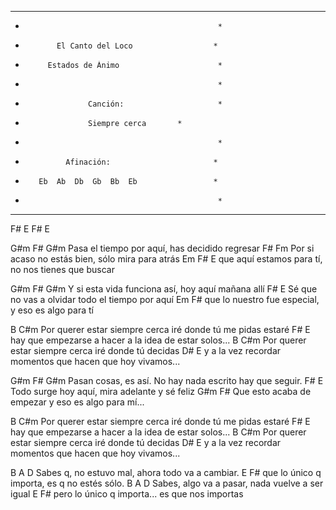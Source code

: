 **************************************************
*                                                *
*            El Canto del Loco                  *
*          Estados de Ánimo                      *
*                                                *
*                   Canción:                     *
*                   Siempre cerca		*
*                                                *
*              Afinación:                       *
*        Eb  Ab  Db  Gb  Bb  Eb                 *
*                                                *
**************************************************

F# E F# E
 
 
G#m                  F#                      G#m
Pasa el tiempo por aquí, has decidido regresar
                         F#                    Fm
Por si acaso no estás bien, sólo mira para atrás
                      Em                       F# E
que aquí estamos para tí, no nos tienes que buscar
 
G#m                      F#                     G#m
Y si esta vida funciona así, hoy aquí mañana allí
                         F#                   E
Sé que no vas a olvidar todo el tiempo por aquí
                        Em                   F#
que lo nuestro fue especial, y eso es algo para tí
 

   B                                        C#m
Por querer estar siempre cerca iré donde tú me pidas estaré
              F#                               E
hay que empezarse a hacer a la idea de estar solos...
      B                                   C#m
Por querer estar siempre cerca iré donde tú decidas
            D#                              E
y a la vez recordar momentos que hacen que hoy vivamos...
 
 
G#m              F#                                 G#m
Pasan cosas, es así. No hay nada escrito hay que seguir.
                F#                       E
Todo surge hoy aquí, mira adelante y sé feliz
                   G#m                       F#
Que esto acaba de empezar y eso es algo para mí...
 

   B                                        C#m
Por querer estar siempre cerca iré donde tú me pidas estaré
              F#                               E
hay que empezarse a hacer a la idea de estar solos...
      B                                   C#m
Por querer estar siempre cerca iré donde tú decidas
            D#                              E
y a la vez recordar momentos que hacen que hoy vivamos...
 
B                   A                      D
Sabes q, no estuvo mal, ahora todo va a cambiar.
                    E               F#
que lo único q importa, es q no estés sólo.
  B                  A                      D
Sabes, algo va a pasar, nada vuelve a ser igual
                     E                    F#
pero lo único q importa... es que nos importas